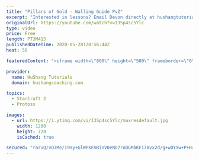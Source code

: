 ```yaml
---
title: "Pillars of Gold - Walling Guide PvZ"
excerpt: "Interested in lessons? Email Devon directly at hushangtutorials@outlook.com ------------------------------------------------------------------------------------------------------- Want to support HuShang Tutorials directly? Patreon is a website where you can contribute a monthly donation that will help"
originalUrl: https://youtube.com/watch?v=I3Sp4sc5Ylc
type: video
price: Free
length: PT3M41S
publishedDateTime: 2020-05-28T20:56:44Z
heat: 50

featuredContent: "<iframe width=\"800\" height=\"500\" frameborder=\"0\" src=\"https://www.youtube.com/embed/I3Sp4sc5Ylc\" allow=\"accelerometer; autoplay; encrypted-media; gyroscope; picture-in-picture\" allowfullscreen></iframe>"

provider:
  name: HuShang Tutorials
  domain: hushangcoaching.com

topics:
  - StarCraft 2
  - Protoss

images:
  - url: https://i.ytimg.com/vi/I3Sp4sc5Ylc/maxresdefault.jpg
    width: 1280
    height: 720
    isCached: true

secured: "raruQ/vD7Me/I9Yy+GlWPkFmRinV0eNO7roDGMbKFi70vx2d/g+wOY5w+P+HrAnSHhRh4GIaUmLKR3XQjRNZmEvPsMZ4qrWsqMct6zEkBUUkgcgo4l3gLxZazMvOvMjk3uHpuB//NEtlDEkds6E5YHQs+i/u7OKj5fV6MCf7HKQWRpc78dY+FSEzDf5o0xpMbn78BzrHlKUs6S6pGVm+VyQG/voQl1R2dJyS8iFUgF82z46v0nQqRTb6QcE2oo07jQdH02rOSyyUZMQQoGZtdUAV5po4SEA6E0HyNSRJMWdruDIzrcuVBJhZOHIyN02+lLXo0EAn/dArRPD0MEU91DZcXjNB2VvwWJng/P/mlk0o+hWwEeE9xksF9iYAr+JoCCVmtWnd2IqKqCOwK6GQTE4B5IQh+53/h7bc6go+sI0=;IXM7Ln5eORyXwhEqrnnntA=="
---
```


